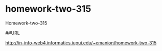 # homework-two-315

Homework-two-315

##URL

http://in-info-web4.informatics.iupui.edu/~emanion/homework-two-315
